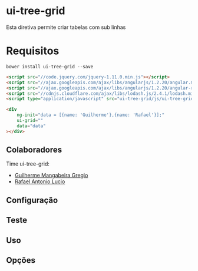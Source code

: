 ui-tree-grid
============

Esta diretiva permite criar tabelas com sub linhas

# Requisitos

```shell
bower install ui-tree-grid --save
```

```html
<script src="//code.jquery.com/jquery-1.11.0.min.js"></script>
<script src="//ajax.googleapis.com/ajax/libs/angularjs/1.2.20/angular.min.js"></script>
<script src="//ajax.googleapis.com/ajax/libs/angularjs/1.2.20/angular-resource.min.js"></script>
<script src="//cdnjs.cloudflare.com/ajax/libs/lodash.js/2.4.1/lodash.min.js"></script>
<script type="application/javascript" src="ui-tree-grid/js/ui-tree-grid.min.js"></script>
```

```html
<div
    ng-init="data = [{name: 'Guilherme'},{name: 'Rafael'}];"
    ui-grid=""
    data="data"
></div>
```

## Colaboradores

Time ui-tree-grid:
* [Guilherme Mangabeira Gregio](http://github.com/guilhermegregio)
* [Rafael Antonio Lucio](https://github.com/rafaellucio)

## Configuração

## Teste

## Uso

## Opções
